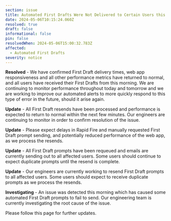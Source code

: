 ```yaml
---
section: issue
title: Automated First Drafts Were Not Delivered to Certain Users this Morning
date: 2024-05-06T10:15:24.060Z
resolved: true
draft: false
informational: false
pin: false
resolvedWhen: 2024-05-06T15:00:32.783Z
affected:
  - Automated First Drafts
severity: notice
---
```

**R﻿esolved** - We have confirmed First Draft delivery times, web app responsiveness and all other performance metrics have returned to normal, and all users have received their First Drafts from this morning. We are continuing to monitor performance throughout today and tomorrow and we are working to improve our automated alerts to more quickly respond to this type of error in the future, should it arise again.

**U﻿pdate** - All First Draft resends have been processed and performance is expected to return to normal within the next few minutes. Our engineers are continuing to monitor in order to confirm resolution of the issue.

**U﻿pdate** - Please expect delays in Rapid Fire and manually requested First Draft prompt sending, and potentially reduced performance of the web app, as we process the resends.

**U﻿pdate** - All First Draft prompts have been requeued and emails are currently sending out to all affected users. Some users should continue to expect duplicate prompts until the resend is complete.

**Update** - Our engineers are currently working to resend First Draft prompts to all affected users. Some users should expect to receive duplicate prompts as we process the resends.

**I﻿nvestigating** - An issue was detected this morning which has caused some automated First Draft prompts to fail to send. Our engineering team is currently investigating the root cause of the issue.

P﻿lease follow this page for further updates.